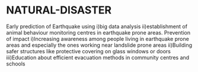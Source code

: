# NATURAL-DISASTER
Early prediction of Earthquake using 
    i)big data analysis
    ii)establishment of animal behaviour monitoring centres in earthquake prone areas.
Prevention of impact
    i)Increasing awareness among people living in earthquake prone areas and especially the ones working near landslide prone areas
    ii)Building safer structures like protective covering on glass windows or doors
    iii)Education about efficient evacuation methods in community centres and schools
    
